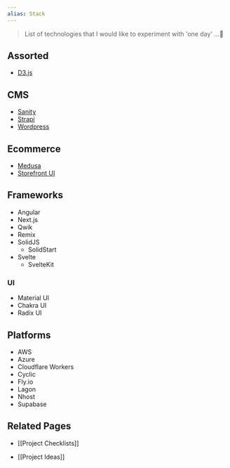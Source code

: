 ```yaml
---
alias: Stack
---
```

> List of technologies that I would like to experiment with 'one day' ...👀
## Assorted

- [D3.js](https://d3js.org/)
## CMS

- [Sanity](https://sanity.io/)
- [Strapi](https://strapi.io/)
- [Wordpress](https://wordpress.org/)
## Ecommerce

- [Medusa](https://medusajs.com/)
- [Storefront UI](https://docs.storefrontui.io/v2/)
## Frameworks

- Angular
- Next.js
- Qwik
- Remix
- SolidJS
    - SolidStart
- Svelte
    - SvelteKit
### UI

- Material UI
- Chakra UI
- Radix UI
## Platforms

- AWS
- Azure
- Cloudflare Workers
- Cyclic
- Fly.io
- Lagon
- Nhost
- Supabase

## Related Pages

- [[Project Checklists]]

- [[Project Ideas]]
